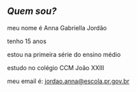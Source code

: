 ## *Quem sou?*

meu nome é Anna Gabriella Jordão

tenho 15 anos

estou na primeira série do ensino médio

estudo no colégio CCM João XXIII

meu email é: jordao.anna@escola.pr.gov.br
